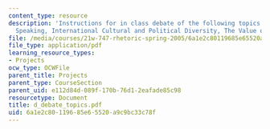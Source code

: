 ```yaml
---
content_type: resource
description: 'Instructions for in class debate of the following topics: Writing versus
  Speaking, International Cultural and Political Diversity, The Value of Technology.'
file: /media/courses/21w-747-rhetoric-spring-2005/6a1e2c80119685e65520a9c9bc33c78f_d_debate_topics.pdf
file_type: application/pdf
learning_resource_types:
- Projects
ocw_type: OCWFile
parent_title: Projects
parent_type: CourseSection
parent_uid: e112d84d-089f-170b-76d1-2eafade85c98
resourcetype: Document
title: d_debate_topics.pdf
uid: 6a1e2c80-1196-85e6-5520-a9c9bc33c78f
---
```

